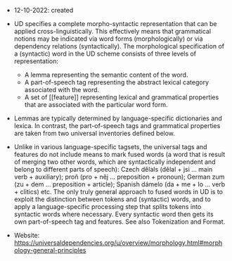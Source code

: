 - 12-10-2022: created

- UD specifies a complete morpho-syntactic representation that can be applied cross-linguistically. This effectively means that grammatical notions may be indicated via word forms (morphologically) or via dependency relations (syntactically). The morphological specification of a (syntactic) word in the UD scheme consists of three levels of representation:
	- A lemma representing the semantic content of the word.
	- A part-of-speech tag representing the abstract lexical category associated with the word.
	- A set of [[feature]] representing lexical and grammatical properties that are associated with the particular word form.

- Lemmas are typically determined by language-specific dictionaries and lexica. In contrast, the part-of-speech tags and grammatical properties are taken from two universal inventories defined below.

- Unlike in various language-specific tagsets, the universal tags and features do not include means to mark fused words (a word that is result of merging two other words, which are syntactically independent and belong to different parts of speech): Czech dělals (dělal + jsi … main verb + auxiliary); proň (pro + něj … preposition + pronoun); German zum (zu + dem … preposition + article); Spanish dámelo (da + me + lo … verb + clitics) etc. The only truly general approach to fused words in UD is to exploit the distinction between tokens and (syntactic) words, and to apply a language-specific processing step that splits tokens into syntactic words where necessary. Every syntactic word then gets its own part-of-speech tag and features. See also Tokenization and Format.


- Website: https://universaldependencies.org/u/overview/morphology.html#morphology-general-principles